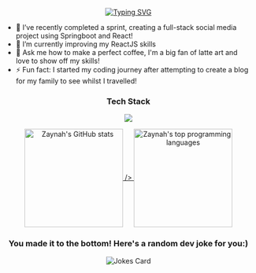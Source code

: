 <p align="center"> 
<a href="https://git.io/typing-svg"><img src="https://readme-typing-svg.demolab.com?weight=500&size=29&duration=3500&pause=990&color=FF61B7&background=FCFCFC00&center=true&vCenter=true&width=500&lines=%3Ch1%3EHello+World!%3C%2Fh1%3E;%3Cp%3EWelcome+to+my+GitHub!%3C%2Fp%3E;%3Cp%3EI'm+Zaynah%3A)%3C%2Fp%3E" alt="Typing SVG" /></a>
</p>

- 🔭 I’ve recently completed a sprint, creating a full-stack social media project using Springboot and React!
- 🌱 I’m currently improving my ReactJS skills
- 💬 Ask me how to make a perfect coffee, I'm a big fan of latte art and love to show off my skills!
- ⚡ Fun fact: I started my coding journey after attempting to create a blog for my family to see whilst I travelled!

<h3 align="center"> Tech Stack</h3>
<p align="center"> 
  <img src="https://skillicons.dev/icons?i=git,js,html,css,java,react,postgresql" />
  </a>
</p>

<p align="center"> 
<a href="https://github.com/anuraghazra/github-readme-stats">
  <img height=200 align="center" src="https://github-readme-stats.vercel.app/api?username=zaynah99&theme=omni&show_icons=true" alt="Zaynah's GitHub stats">
 />
</a>
<a href="https://github.com/zaynah99/convoychat">
  <img height=200 align="center"src="https://github-readme-stats.vercel.app/api/top-langs/?username=zaynah99&theme=omni&layout=donut" alt="Zaynah's top programming languages">
</a>
</p>

<!-- HTML -->
<h3 align="center"> You made it to the bottom! Here's a random dev joke for you:)</h3>
<p align="center"> 
  <img src="https://readme-jokes.vercel.app/api" alt="Jokes Card" />
  </a>
</p>


















